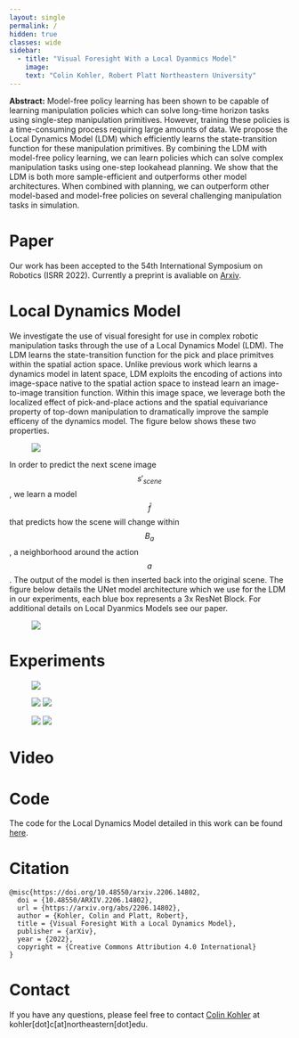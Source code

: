 ```yaml
---
layout: single
permalink: /
hidden: true
classes: wide
sidebar:
  - title: "Visual Foresight With a Local Dyanmics Model"
    image: 
    text: "Colin Kohler, Robert Platt Northeastern University" 
---
```

<script type="text/javascript" src="http://cdn.mathjax.org/mathjax/latest/MathJax.js?config=TeX-AMS-MML_HTMLorMML"></script>

**Abstract:** Model-free policy learning has been shown to be capable of learning manipulation policies which can 
solve long-time horizon tasks using single-step manipulation primitives. However, training these 
policies is a time-consuming process requiring large amounts of data. We propose the Local Dynamics 
Model (LDM) which efficiently learns the state-transition function for these manipulation primitives. 
By combining the LDM with model-free policy learning, we can learn policies which can solve complex 
manipulation tasks using one-step lookahead planning. We show that the LDM is both more sample-efficient 
and outperforms other model architectures. When combined with planning, we can outperform other 
model-based and model-free policies on several challenging manipulation tasks in simulation. 

# Paper
Our work has been accepted to the 54th International Symposium on Robotics (ISRR 2022). Currently a preprint is
avaliable on [Arxiv](https://arxiv.org/pdf/2206.14802.pdf).

# Local Dynamics Model
We investigate the use of visual foresight for use in complex robotic manipulation tasks through the use of a Local
Dynamics Model (LDM). The LDM learns the state-transition function for the pick and place primitves within the 
spatial action space. Unlike previous work which learns a dynamics model in latent space, LDM exploits the encoding
of actions into image-space native to the spatial action space to instead learn an image-to-image transition function.
Within this image space, we leverage both the localized effect of pick-and-place actions and the spatial equivariance
property of top-down manipulation to dramatically improve the sample efficeny of the dynamics model. The figure below
shows these two properties.

<figure>
  <a href="{{ "/assets/images/ldm_ex.png" | relative }}"><img src="{{  "/assets/images/ldm_ex.png" | relative }}"></a>
</figure>

In order to predict the next scene image $$s'_{scene}$$, we learn a model $$\bar{f}$$ that predicts how the scene will 
change within $$B_a$$, a neighborhood around the action $$a$$. The output of the model is then inserted back into the 
original scene. The figure below details the UNet model architecture which we use for the LDM in our experiments,
each blue box represents a 3x ResNet Block. For additional details on Local Dyanmics Models see our paper.

<figure>
  <a href="{{ "/assets/images/ldm_model_sm.png" | relative }}"><img src="{{ "/assets/images/ldm_model_sm.png" | relative }}"></a>
</figure>

# Experiments

<figure>
  <a href="{{ "/assets/images/manip_details.png" | relative }}"><img src="{{ "/assets/images/manip_details.png" | relative }}"></a>
</figure>

<figure class="half">
  <a href="{{ "/assets/images/block_stacking_3_learning_curve.png" | relative }}"><img src="{{ "/assets/images/block_stacking_3_learning_curve.png" | relative }}"></a>
  <a href="{{ "/assets/images/house_2_learning_curve.png" | relative }}"><img src="{{ "/assets/images/house_2_learning_curve.png" | relative }}"></a>
</figure>

<figure class="half">
  <a href="{{ "/assets/images/bottle_tray_learning_curve.png" | relative }}"><img src="{{ "/assets/images/bottle_tray_learning_curve.png" | relative }}"></a>
  <a href="{{ "/assets/images/bin_packing_learning_curve.png" | relative }}"><img src="{{ "/assets/images/bin_packing_learning_curve.png" | relative }}"></a>
</figure>


# Video

# Code
The code for the Local Dynamics Model detailed in this work can be found [here](https://github.com/ColinKohler/LocalDynamicsModel).

# Citation
```
@misc{https://doi.org/10.48550/arxiv.2206.14802,
  doi = {10.48550/ARXIV.2206.14802},
  url = {https://arxiv.org/abs/2206.14802},
  author = {Kohler, Colin and Platt, Robert},
  title = {Visual Foresight With a Local Dynamics Model},
  publisher = {arXiv},
  year = {2022},
  copyright = {Creative Commons Attribution 4.0 International}
}

```

# Contact
If you have any questions, please feel free to contact [Colin Kohler](https://colinkohler.github.io/webpage/) at kohler[dot]c[at]northeastern[dot]edu.
